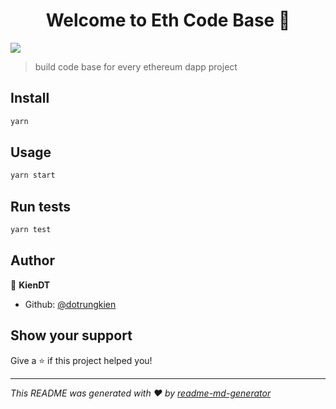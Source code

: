 <h1 align="center">Welcome to Eth Code Base 👋</h1>
<p>
  <img src="https://img.shields.io/badge/version-1.0.0-blue.svg?cacheSeconds=2592000" />
</p>

> build code base for every ethereum dapp project

## Install

```sh
yarn
```

## Usage

```sh
yarn start
```

## Run tests

```sh
yarn test
```

## Author

👤 **KienDT**

* Github: [@dotrungkien](https://github.com/dotrungkien)

## Show your support

Give a ⭐️ if this project helped you!

***
_This README was generated with ❤️ by [readme-md-generator](https://github.com/kefranabg/readme-md-generator)_